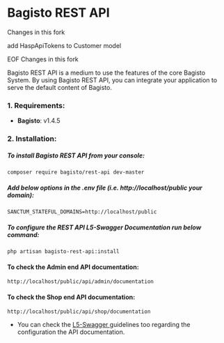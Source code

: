 # Bagisto REST API
<p>Changes in this fork</p>
add HaspApiTokens to Customer model
<p>EOF Changes in this fork</p>

<p>Bagisto REST API is a medium to use the features of the core Bagisto System. By using Bagisto REST API, you can integrate your application to serve the default content of Bagisto.</p>

### 1. Requirements:

* **Bagisto**: v1.4.5

### 2. Installation:

##### To install Bagisto REST API from your console:

~~~
composer require bagisto/rest-api dev-master
~~~

##### Add below options in the .env file (i.e. http://localhost/public your domain):

~~~
SANCTUM_STATEFUL_DOMAINS=http://localhost/public
~~~

##### To configure the REST API L5-Swagger Documentation run below command:

~~~
php artisan bagisto-rest-api:install
~~~

#### To check the Admin end API documentation:

~~~
http://localhost/public/api/admin/documentation
~~~

#### To check the Shop end API documentation:

~~~
http://localhost/public/api/shop/documentation
~~~

* You can check the <a href="https://github.com/DarkaOnLine/L5-Swagger"> L5-Swagger </a> guidelines too regarding the configuration the API documentation.
